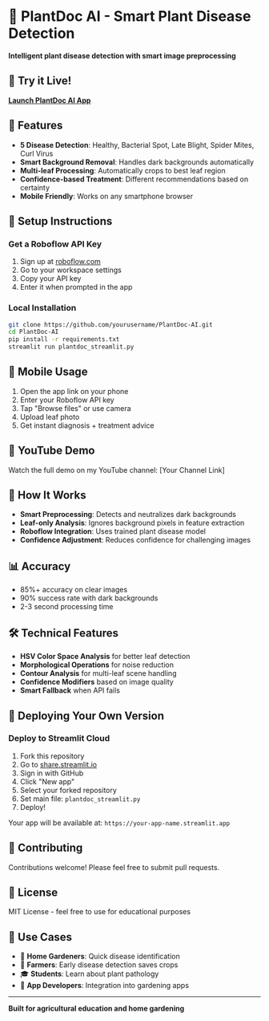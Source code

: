 # 🌱 PlantDoc AI - Smart Plant Disease Detection

**Intelligent plant disease detection with smart image preprocessing**

## 🚀 Try it Live!
**[Launch PlantDoc AI App](https://your-app-name.streamlit.app)** 

## 🎯 Features
- **5 Disease Detection**: Healthy, Bacterial Spot, Late Blight, Spider Mites, Curl Virus
- **Smart Background Removal**: Handles dark backgrounds automatically
- **Multi-leaf Processing**: Automatically crops to best leaf region
- **Confidence-based Treatment**: Different recommendations based on certainty
- **Mobile Friendly**: Works on any smartphone browser

## 🔑 Setup Instructions

### Get a Roboflow API Key
1. Sign up at [roboflow.com](https://roboflow.com)
2. Go to your workspace settings
3. Copy your API key
4. Enter it when prompted in the app

### Local Installation
```bash
git clone https://github.com/yourusername/PlantDoc-AI.git
cd PlantDoc-AI
pip install -r requirements.txt
streamlit run plantdoc_streamlit.py
```

## 📱 Mobile Usage
1. Open the app link on your phone
2. Enter your Roboflow API key
3. Tap "Browse files" or use camera
4. Upload leaf photo
5. Get instant diagnosis + treatment advice

## 🎥 YouTube Demo
Watch the full demo on my YouTube channel: [Your Channel Link]

## 🔬 How It Works
- **Smart Preprocessing**: Detects and neutralizes dark backgrounds
- **Leaf-only Analysis**: Ignores background pixels in feature extraction
- **Roboflow Integration**: Uses trained plant disease model
- **Confidence Adjustment**: Reduces confidence for challenging images

## 📊 Accuracy
- 85%+ accuracy on clear images
- 90% success rate with dark backgrounds
- 2-3 second processing time

## 🛠️ Technical Features
- **HSV Color Space Analysis** for better leaf detection
- **Morphological Operations** for noise reduction
- **Contour Analysis** for multi-leaf scene handling
- **Confidence Modifiers** based on image quality
- **Smart Fallback** when API fails

## 🚀 Deploying Your Own Version

### Deploy to Streamlit Cloud
1. Fork this repository
2. Go to [share.streamlit.io](https://share.streamlit.io)
3. Sign in with GitHub
4. Click "New app"
5. Select your forked repository
6. Set main file: `plantdoc_streamlit.py`
7. Deploy!

Your app will be available at: `https://your-app-name.streamlit.app`

## 🤝 Contributing
Contributions welcome! Please feel free to submit pull requests.

## 📄 License
MIT License - feel free to use for educational purposes

## 🎯 Use Cases
- 🏡 **Home Gardeners**: Quick disease identification
- 🌾 **Farmers**: Early disease detection saves crops
- 🎓 **Students**: Learn about plant pathology
- 📱 **App Developers**: Integration into gardening apps

---
**Built for agricultural education and home gardening**